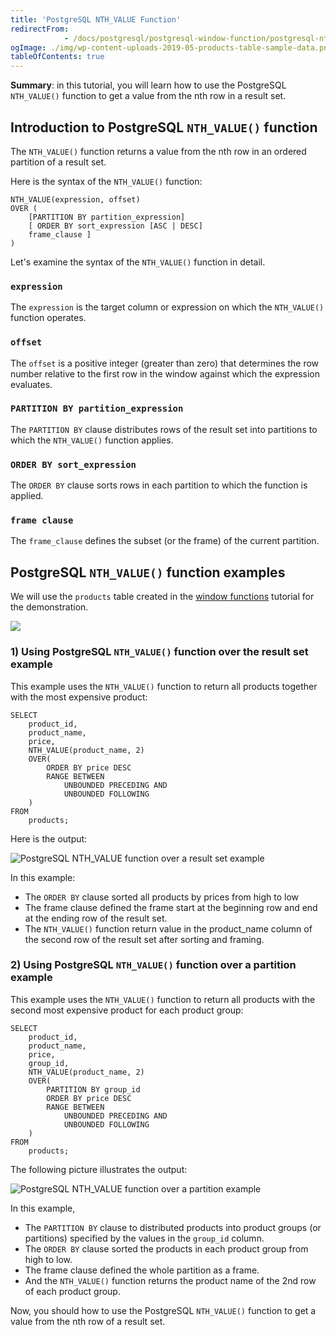 ```yaml
---
title: 'PostgreSQL NTH_VALUE Function'
redirectFrom: 
            - /docs/postgresql/postgresql-window-function/postgresql-nth_value-function/
ogImage: ./img/wp-content-uploads-2019-05-products-table-sample-data.png
tableOfContents: true
---
```


**Summary**: in this tutorial, you will learn how to use the PostgreSQL `NTH_VALUE()` function to get a value from the nth row in a result set.



## Introduction to PostgreSQL `NTH_VALUE()` function



The `NTH_VALUE()` function returns a value from the nth row in an ordered partition of a result set.



Here is the syntax of the `NTH_VALUE()` function:



```
NTH_VALUE(expression, offset)
OVER (
    [PARTITION BY partition_expression]
    [ ORDER BY sort_expression [ASC | DESC]
    frame_clause ]
)
```



Let's examine the syntax of the `NTH_VALUE()` function in detail.



### `expression`



The `expression` is the target column or expression on which the `NTH_VALUE()` function operates.



### `offset`



The `offset` is a positive integer (greater than zero) that determines the row number relative to the first row in the window against which the expression evaluates.



### `PARTITION BY partition_expression`



The `PARTITION BY` clause distributes rows of the result set into partitions to which the `NTH_VALUE()` function applies.



### `ORDER BY sort_expression`



The `ORDER BY` clause sorts rows in each partition to which the function is applied.



### `frame clause`



The `frame_clause` defines the subset (or the frame) of the current partition.



## PostgreSQL `NTH_VALUE()` function examples



We will use the `products` table created in the [window functions](https://www.postgresqltutorial.com/postgresql-window-function/) tutorial for the demonstration.



![](./img/wp-content-uploads-2019-05-products-table-sample-data.png)



### 1) Using PostgreSQL `NTH_VALUE()` function over the result set example



This example uses the `NTH_VALUE()` function to return all products together with the most expensive product:



```
SELECT
    product_id,
    product_name,
    price,
    NTH_VALUE(product_name, 2)
    OVER(
        ORDER BY price DESC
        RANGE BETWEEN
            UNBOUNDED PRECEDING AND
            UNBOUNDED FOLLOWING
    )
FROM
    products;
```



Here is the output:



![PostgreSQL NTH_VALUE function over a result set example](./img/wp-content-uploads-2019-05-PostgreSQL-NTH_VALUE-function-over-a-result-set-example.png)



In this example:



- The `ORDER BY` clause sorted all products by prices from high to low
- The frame clause defined the frame start at the beginning row and end at the ending row of the result set.
- The `NTH_VALUE()` function return value in the product_name column of the second row of the result set after sorting and framing.



### 2) Using PostgreSQL `NTH_VALUE()` function over a partition example



This example uses the `NTH_VALUE()` function to return all products with the second most expensive product for each product group:



```
SELECT
    product_id,
    product_name,
    price,
    group_id,
    NTH_VALUE(product_name, 2)
    OVER(
        PARTITION BY group_id
        ORDER BY price DESC
        RANGE BETWEEN
            UNBOUNDED PRECEDING AND
            UNBOUNDED FOLLOWING
    )
FROM
    products;
```



The following picture illustrates the output:



![PostgreSQL NTH_VALUE function over a partition example](./img/wp-content-uploads-2019-05-PostgreSQL-NTH_VALUE-function-over-a-partition-example.png)



In this example,



- The `PARTITION BY` clause to distributed products into product groups (or partitions) specified by the values in the `group_id` column.
- The `ORDER BY` clause sorted the products in each product group from high to low.
- The frame clause defined the whole partition as a frame.
- And the `NTH_VALUE()` function returns the product name of the 2nd row of each product group.



Now, you should how to use the PostgreSQL `NTH_VALUE()` function to get a value from the nth row of a result set.

